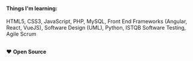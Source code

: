 #### Things I'm learning:
HTML5, CSS3, JavaScript, PHP, MySQL, Front End Frameworks (Angular, React, VueJS), Software Design (UML), Python, ISTQB Software Testing, Agile Scrum

<br>
❤️ <strong>Open Source</strong>
